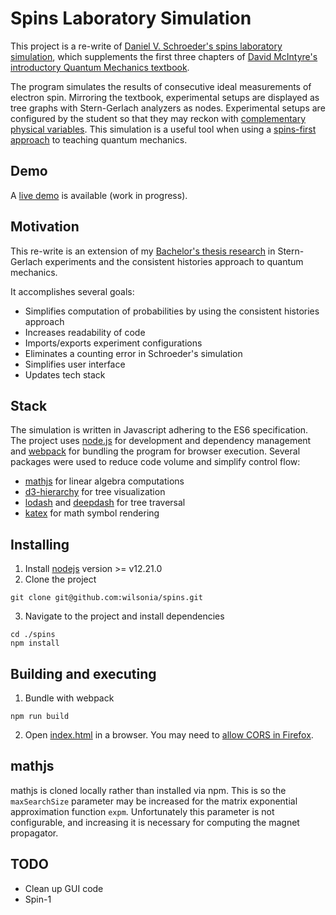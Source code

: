 # Spins Laboratory Simulation

This project is a re-write of [Daniel V. Schroeder's spins laboratory simulation](https://physics.weber.edu/schroeder/software/Spins.html), which supplements the first three chapters of [David McIntyre's introductory Quantum Mechanics textbook](https://www.pearson.com/us/higher-education/program/Mc-Intyre-Quantum-Mechanics/PGM64990.html).

The program simulates the results of consecutive ideal measurements of electron spin. Mirroring the textbook, experimental setups are displayed as tree graphs with Stern-Gerlach analyzers as nodes. Experimental setups are configured by the student so that they may reckon with [complementary physical variables](https://en.wikipedia.org/wiki/Complementarity_(physics)). This simulation is a useful tool when using a [spins-first approach](file:///tmp/mozilla_geo0/PERC15_Sadaghiani.pdf) to teaching quantum mechanics.

## Demo
A [live demo](https://wilsonia.github.io/spins/) is available (work in progress).

## Motivation
This re-write is an extension of my [Bachelor's thesis research](https://nwilson.dev/quantum) in Stern-Gerlach experiments and the consistent histories approach to quantum mechanics.


It accomplishes several goals:
- Simplifies computation of probabilities by using the consistent histories approach
- Increases readability of code
- Imports/exports experiment configurations
- Eliminates a counting error in Schroeder's simulation
- Simplifies user interface
- Updates tech stack

## Stack
The simulation is written in Javascript adhering to the ES6 specification. The project uses [node.js](https://nodejs.org/en/) for development and dependency management and [webpack](https://webpack.js.org/) for bundling the program for browser execution.
Several packages were used to reduce code volume and simplify control flow:
- [mathjs](https://mathjs.org/) for linear algebra computations
- [d3-hierarchy](https://github.com/d3/d3-hierarchy) for tree visualization
- [lodash](https://lodash.com) and [deepdash](https://deepdash.io) for tree traversal
- [katex](https://katex.org/) for math symbol rendering

## Installing
1. Install [nodejs](https://nodejs.org/en/download/) version >= v12.21.0
2. Clone the project
```shell
git clone git@github.com:wilsonia/spins.git
```
3. Navigate to the project and install dependencies
```shell
cd ./spins
npm install
```

## Building and executing
1. Bundle with webpack
```shell
npm run build
````
2. Open [index.html](index.html) in a browser. You may need to [allow CORS in Firefox](https://stackoverflow.com/a/48957475).

## mathjs
mathjs is cloned locally rather than installed via npm. This is so the `maxSearchSize` parameter may be increased for the matrix exponential approximation function `expm`. Unfortunately this parameter is not configurable, and increasing it is necessary for computing the magnet propagator.

## TODO
- Clean up GUI code
- Spin-1
